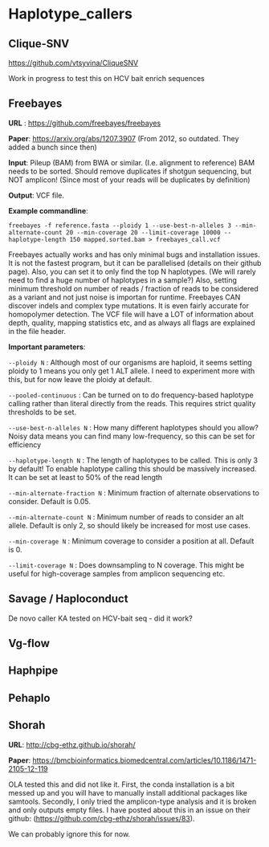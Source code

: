# Haplotype_callers

## Clique-SNV
https://github.com/vtsyvina/CliqueSNV

Work in progress to test this on HCV bait enrich sequences


## Freebayes
**URL** : https://github.com/freebayes/freebayes

**Paper**: https://arxiv.org/abs/1207.3907 (From 2012, so outdated. They added a bunch since then)

**Input**: Pileup (BAM) from BWA or similar. (I.e. alignment to reference) BAM needs to be sorted. Should remove duplicates if shotgun sequencing, but NOT amplicon! (Since most of your reads will be duplicates by definition)

**Output**: VCF file.

**Example commandline**:
```
freebayes -f reference.fasta --ploidy 1 --use-best-n-alleles 3 --min-alternate-count 20 --min-coverage 20 --limit-coverage 10000 --haplotype-length 150 mapped.sorted.bam > freebayes_call.vcf
```

Freebayes actually works and has only minimal bugs and installation issues. It is not the fastest program, but it can be parallelised (details on their github page). Also, you can set it to only find the top N haplotypes. (We will rarely need to find a huge number of haplotypes in a sample?) Also, setting minimum threshold on number of reads / fraction of reads to be considered as a variant and not just noise is importan for runtime. Freebayes CAN discover indels and complex type mutations. It is even fairly accurate for homopolymer detection. The VCF file will have a LOT of information about depth, quality, mapping statistics etc, and as always all flags are explained in the file header.

**Important parameters**:

`--ploidy N` : Although most of our organisms are haploid, it seems setting ploidy to 1 means you only get 1 ALT allele. I need to experiment more with this, but for now leave the ploidy at default.

`--pooled-continuous` : Can be turned on to do frequency-based haplotype calling rather than literal directly from the reads. This requires strict quality thresholds to be set.

`--use-best-n-alleles N` : How many different haplotypes should you allow? Noisy data means you can find many low-frequency, so this can be set for efficiency

`--haplotype-length N` : The length of haplotypes to be called. This is only 3 by default! To enable haplotype calling this should be massively increased. It can be set at least to 50% of the read length

`--min-alternate-fraction N` : Minimum fraction of alternate observations to consider. Default is 0.05.

`--min-alternate-count N` : Minimum number of reads to consider an alt allele. Default is only 2, so should likely be increased for most use cases.

`--min-coverage N` : Minimum coverage to consider a position at all. Default is 0.

`--limit-coverage N` : Does downsampling to N coverage. This might be useful for high-coverage samples from amplicon sequencing etc.


## Savage / Haploconduct
De novo caller
KA tested on HCV-bait seq - did it work?

## Vg-flow


## Haphpipe


## Pehaplo

## Shorah

**URL**: http://cbg-ethz.github.io/shorah/

**Paper**: https://bmcbioinformatics.biomedcentral.com/articles/10.1186/1471-2105-12-119

OLA tested this and did not like it. First, the conda installation is a bit messed up and you will have to manually install additional packages like samtools. Secondly, I only tried the amplicon-type analysis and it is broken and only outputs empty files. I have posted about this in an issue on their github: (https://github.com/cbg-ethz/shorah/issues/83).

We can probably ignore this for now.
